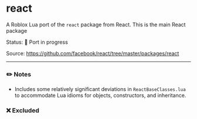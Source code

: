 # react
A Roblox Lua port of the `react` package from React. This is the main React package

Status: 🔨 Port in progress

Source: https://github.com/facebook/react/tree/master/packages/react

---

### ✏️ Notes
* Includes some relatively significant deviations in `ReactBaseClasses.lua` to accommodate Lua idioms for objects, constructors, and inheritance.

### ❌ Excluded
